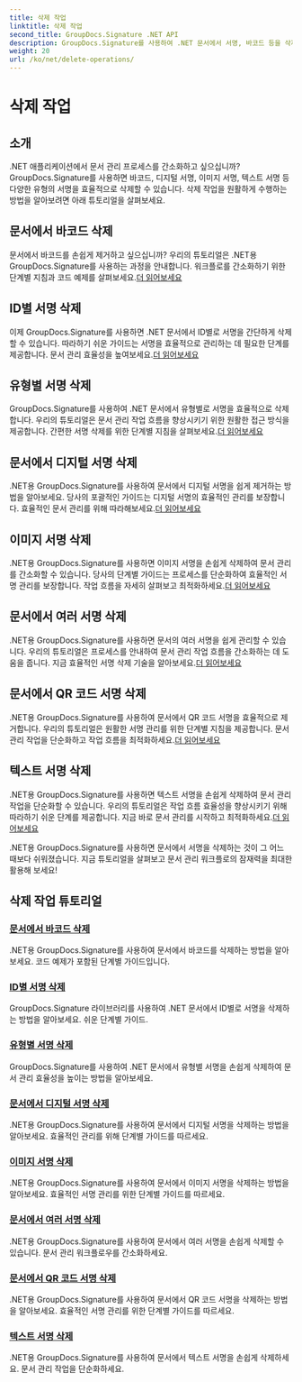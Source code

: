 ```yaml
---
title: 삭제 작업
linktitle: 삭제 작업
second_title: GroupDocs.Signature .NET API
description: GroupDocs.Signature를 사용하여 .NET 문서에서 서명, 바코드 등을 삭제하세요. 지금 효율적인 문서 관리를 위한 튜토리얼을 살펴보세요!
weight: 20
url: /ko/net/delete-operations/
---
```


# 삭제 작업

## 소개

.NET 애플리케이션에서 문서 관리 프로세스를 간소화하고 싶으십니까? GroupDocs.Signature를 사용하면 바코드, 디지털 서명, 이미지 서명, 텍스트 서명 등 다양한 유형의 서명을 효율적으로 삭제할 수 있습니다. 삭제 작업을 원활하게 수행하는 방법을 알아보려면 아래 튜토리얼을 살펴보세요.

## 문서에서 바코드 삭제
 문서에서 바코드를 손쉽게 제거하고 싶으십니까? 우리의 튜토리얼은 .NET용 GroupDocs.Signature를 사용하는 과정을 안내합니다. 워크플로를 간소화하기 위한 단계별 지침과 코드 예제를 살펴보세요.[더 읽어보세요](./delete-barcode/)

## ID별 서명 삭제
 이제 GroupDocs.Signature를 사용하면 .NET 문서에서 ID별로 서명을 간단하게 삭제할 수 있습니다. 따라하기 쉬운 가이드는 서명을 효율적으로 관리하는 데 필요한 단계를 제공합니다. 문서 관리 효율성을 높여보세요.[더 읽어보세요](./delete-signature-by-id/)

## 유형별 서명 삭제
GroupDocs.Signature를 사용하여 .NET 문서에서 유형별로 서명을 효율적으로 삭제합니다. 우리의 튜토리얼은 문서 관리 작업 흐름을 향상시키기 위한 원활한 접근 방식을 제공합니다. 간편한 서명 삭제를 위한 단계별 지침을 살펴보세요.[더 읽어보세요](./delete-signature-by-type/)

## 문서에서 디지털 서명 삭제
 .NET용 GroupDocs.Signature를 사용하여 문서에서 디지털 서명을 쉽게 제거하는 방법을 알아보세요. 당사의 포괄적인 가이드는 디지털 서명의 효율적인 관리를 보장합니다. 효율적인 문서 관리를 위해 따라해보세요.[더 읽어보세요](./delete-digital-signature/)

## 이미지 서명 삭제
 .NET용 GroupDocs.Signature를 사용하면 이미지 서명을 손쉽게 삭제하여 문서 관리를 간소화할 수 있습니다. 당사의 단계별 가이드는 프로세스를 단순화하여 효율적인 서명 관리를 보장합니다. 작업 흐름을 자세히 살펴보고 최적화하세요.[더 읽어보세요](./delete-image-signature/)

## 문서에서 여러 서명 삭제
.NET용 GroupDocs.Signature를 사용하면 문서의 여러 서명을 쉽게 관리할 수 있습니다. 우리의 튜토리얼은 프로세스를 안내하여 문서 관리 작업 흐름을 간소화하는 데 도움을 줍니다. 지금 효율적인 서명 삭제 기술을 알아보세요.[더 읽어보세요](./delete-multiple-signatures/)

## 문서에서 QR 코드 서명 삭제
 .NET용 GroupDocs.Signature를 사용하여 문서에서 QR 코드 서명을 효율적으로 제거합니다. 우리의 튜토리얼은 원활한 서명 관리를 위한 단계별 지침을 제공합니다. 문서 관리 작업을 단순화하고 작업 흐름을 최적화하세요.[더 읽어보세요](./delete-qr-code-signature/)

## 텍스트 서명 삭제
 .NET용 GroupDocs.Signature를 사용하면 텍스트 서명을 손쉽게 삭제하여 문서 관리 작업을 단순화할 수 있습니다. 우리의 튜토리얼은 작업 흐름 효율성을 향상시키기 위해 따라하기 쉬운 단계를 제공합니다. 지금 바로 문서 관리를 시작하고 최적화하세요.[더 읽어보세요](./delete-text-signature/)

.NET용 GroupDocs.Signature를 사용하면 문서에서 서명을 삭제하는 것이 그 어느 때보다 쉬워졌습니다. 지금 튜토리얼을 살펴보고 문서 관리 워크플로의 잠재력을 최대한 활용해 보세요!
## 삭제 작업 튜토리얼
### [문서에서 바코드 삭제](./delete-barcode/)
.NET용 GroupDocs.Signature를 사용하여 문서에서 바코드를 삭제하는 방법을 알아보세요. 코드 예제가 포함된 단계별 가이드입니다.
### [ID별 서명 삭제](./delete-signature-by-id/)
GroupDocs.Signature 라이브러리를 사용하여 .NET 문서에서 ID별로 서명을 삭제하는 방법을 알아보세요. 쉬운 단계별 가이드.
### [유형별 서명 삭제](./delete-signature-by-type/)
GroupDocs.Signature를 사용하여 .NET 문서에서 유형별 서명을 손쉽게 삭제하여 문서 관리 효율성을 높이는 방법을 알아보세요.
### [문서에서 디지털 서명 삭제](./delete-digital-signature/)
.NET용 GroupDocs.Signature를 사용하여 문서에서 디지털 서명을 삭제하는 방법을 알아보세요. 효율적인 관리를 위해 단계별 가이드를 따르세요.
### [이미지 서명 삭제](./delete-image-signature/)
.NET용 GroupDocs.Signature를 사용하여 문서에서 이미지 서명을 삭제하는 방법을 알아보세요. 효율적인 서명 관리를 위한 단계별 가이드를 따르세요.
### [문서에서 여러 서명 삭제](./delete-multiple-signatures/)
.NET용 GroupDocs.Signature를 사용하여 문서에서 여러 서명을 손쉽게 삭제할 수 있습니다. 문서 관리 워크플로우를 간소화하세요.
### [문서에서 QR 코드 서명 삭제](./delete-qr-code-signature/)
.NET용 GroupDocs.Signature를 사용하여 문서에서 QR 코드 서명을 삭제하는 방법을 알아보세요. 효율적인 서명 관리를 위한 단계별 가이드를 따르세요.
### [텍스트 서명 삭제](./delete-text-signature/)
.NET용 GroupDocs.Signature를 사용하여 문서에서 텍스트 서명을 손쉽게 삭제하세요. 문서 관리 작업을 단순화하세요.